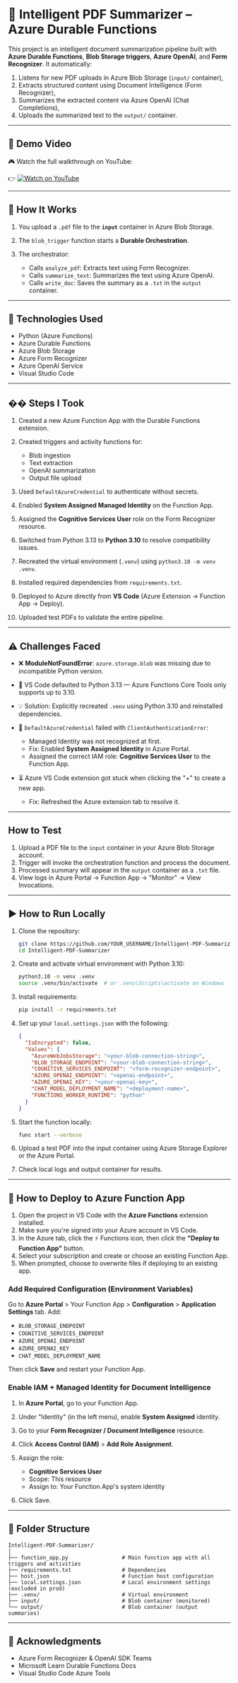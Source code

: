 # 📄 Intelligent PDF Summarizer – Azure Durable Functions

This project is an intelligent document summarization pipeline built with **Azure Durable Functions**, **Blob Storage triggers**, **Azure OpenAI**, and **Form Recognizer**. It automatically:

1. Listens for new PDF uploads in Azure Blob Storage (`input/` container),
2. Extracts structured content using Document Intelligence (Form Recognizer),
3. Summarizes the extracted content via Azure OpenAI (Chat Completions),
4. Uploads the summarized text to the `output/` container.

---
## 📍 Demo Video

🎮 Watch the full walkthrough on YouTube:

👉 [![Watch on YouTube](https://img.shields.io/badge/Watch%20Demo-YouTube-red?style=for-the-badge\&logo=youtube)](https://youtu.be/FPLK_Bhr2-0)

---
## 🚀 How It Works

1. You upload a `.pdf` file to the **`input`** container in Azure Blob Storage.
2. The `blob_trigger` function starts a **Durable Orchestration**.
3. The orchestrator:

   * Calls `analyze_pdf`: Extracts text using Form Recognizer.
   * Calls `summarize_text`: Summarizes the text using Azure OpenAI.
   * Calls `write_doc`: Saves the summary as a `.txt` in the `output` container.

---

## 🔧 Technologies Used

* Python (Azure Functions)
* Azure Durable Functions
* Azure Blob Storage
* Azure Form Recognizer
* Azure OpenAI Service
* Visual Studio Code

---

## �� Steps I Took

1. Created a new Azure Function App with the Durable Functions extension.
2. Created triggers and activity functions for:

   * Blob ingestion
   * Text extraction
   * OpenAI summarization
   * Output file upload
3. Used `DefaultAzureCredential` to authenticate without secrets.
4. Enabled **System Assigned Managed Identity** on the Function App.
5. Assigned the **Cognitive Services User** role on the Form Recognizer resource.
6. Switched from Python 3.13 to **Python 3.10** to resolve compatibility issues.
7. Recreated the virtual environment (`.venv`) using `python3.10 -m venv .venv`.
8. Installed required dependencies from `requirements.txt`.
9. Deployed to Azure directly from **VS Code** (Azure Extension → Function App → Deploy).
10. Uploaded test PDFs to validate the entire pipeline.

---

## ⚠️ Challenges Faced

* ❌ **ModuleNotFoundError**: `azure.storage.blob` was missing due to incompatible Python version.
* 🔄 VS Code defaulted to Python 3.13 — Azure Functions Core Tools only supports up to 3.10.
* 💡 Solution: Explicitly recreated `.venv` using Python 3.10 and reinstalled dependencies.
* 🧪 `DefaultAzureCredential` failed with `ClientAuthenticationError`:

  * Managed Identity was not recognized at first.
  * Fix: Enabled **System Assigned Identity** in Azure Portal.
  * Assigned the correct IAM role: **Cognitive Services User** to the Function App.
* ⏳ Azure VS Code extension got stuck when clicking the "+" to create a new app.

  * Fix: Refreshed the Azure extension tab to resolve it.

---

## How to Test

1. Upload a PDF file to the `input` container in your Azure Blob Storage account.
2. Trigger will invoke the orchestration function and process the document.
3. Processed summary will appear in the `output` container as a `.txt` file.
4. View logs in Azure Portal → Function App → "Monitor" → View Invocations.

---

## ▶️ How to Run Locally

1. Clone the repository:

   ```bash
   git clone https://github.com/YOUR_USERNAME/Intelligent-PDF-Summarizer.git
   cd Intelligent-PDF-Summarizer
   ```
2. Create and activate virtual environment with Python 3.10:

   ```bash
   python3.10 -m venv .venv
   source .venv/bin/activate  # or .venv\Scripts\activate on Windows
   ```
3. Install requirements:

   ```bash
   pip install -r requirements.txt
   ```
4. Set up your `local.settings.json` with the following:

   ```json
   {
     "IsEncrypted": false,
     "Values": {
       "AzureWebJobsStorage": "<your-blob-connection-string>",
       "BLOB_STORAGE_ENDPOINT": "<your-blob-connection-string>",
       "COGNITIVE_SERVICES_ENDPOINT": "<form-recognizer-endpoint>",
       "AZURE_OPENAI_ENDPOINT": "<openai-endpoint>",
       "AZURE_OPENAI_KEY": "<your-openai-key>",
       "CHAT_MODEL_DEPLOYMENT_NAME": "<deployment-name>",
       "FUNCTIONS_WORKER_RUNTIME": "python"
     }
   }
   ```
5. Start the function locally:

   ```bash
   func start --verbose
   ```
6. Upload a test PDF into the input container using Azure Storage Explorer or the Azure Portal.
7. Check local logs and output container for results.

---

## 🚀 How to Deploy to Azure Function App

1. Open the project in VS Code with the **Azure Functions** extension installed.
2. Make sure you're signed into your Azure account in VS Code.
3. In the Azure tab, click the ⚡ Functions icon, then click the **"Deploy to Function App"** button.
4. Select your subscription and create or choose an existing Function App.
5. When prompted, choose to overwrite files if deploying to an existing app.

### Add Required Configuration (Environment Variables)

Go to **Azure Portal** > Your Function App > **Configuration** > **Application Settings** tab. Add:

* `BLOB_STORAGE_ENDPOINT`
* `COGNITIVE_SERVICES_ENDPOINT`
* `AZURE_OPENAI_ENDPOINT`
* `AZURE_OPENAI_KEY`
* `CHAT_MODEL_DEPLOYMENT_NAME`

Then click **Save** and restart your Function App.

### Enable IAM + Managed Identity for Document Intelligence

1. In **Azure Portal**, go to your Function App.
2. Under "Identity" (in the left menu), enable **System Assigned** identity.
3. Go to your **Form Recognizer / Document Intelligence** resource.
4. Click **Access Control (IAM)** > **Add Role Assignment**.
5. Assign the role:

   * **Cognitive Services User**
   * Scope: This resource
   * Assign to: Your Function App's system identity
6. Click Save.

---


## 📁 Folder Structure

```
Intelligent-PDF-Summarizer/
│
├── function_app.py                 # Main function app with all triggers and activities
├── requirements.txt                # Dependencies
├── host.json                       # Function host configuration
├── local.settings.json             # Local environment settings (excluded in prod)
├── .venv/                          # Virtual environment
├── input/                          # Blob container (monitored)
└── output/                         # Blob container (output summaries)
```

---


## 🙌 Acknowledgments

- Azure Form Recognizer & OpenAI SDK Teams
- Microsoft Learn Durable Functions Docs
- Visual Studio Code Azure Tools
